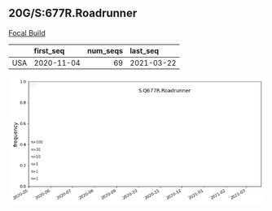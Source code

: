 

## 20G/S:677R.Roadrunner
[Focal Build](https://nextstrain.org/groups/neherlab/ncov/S.Q677R.Roadrunner?c=gt-S_677&f_country=USA)

|     | first_seq   |   num_seqs | last_seq   |
|:----|:------------|-----------:|:-----------|
| USA | 2020-11-04  |         69 | 2021-03-22 |

![Overall trends S.Q677R.Roadrunner](/overall_trends_figures/overall_trends_S.Q677R.Roadrunner.png)